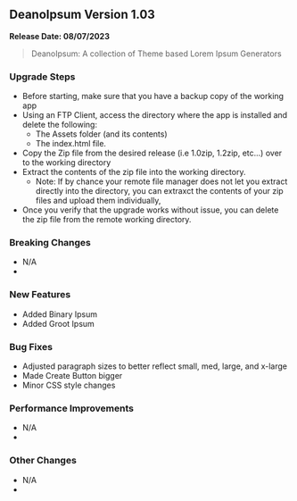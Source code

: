 ## DeanoIpsum Version 1.03
**Release Date: 08/07/2023**

> DeanoIpsum: A collection of Theme based Lorem Ipsum Generators

### Upgrade Steps
* Before starting, make sure that you have a backup copy of the working app
* Using an FTP Client, access the directory where the app is installed and delete the following:
  * The Assets folder (and its contents)
  * The index.html file.
* Copy the Zip file from the desired release (i.e 1.0zip, 1.2zip, etc...) over to the working directory
* Extract the contents of the zip file into the working directory.
  * Note: If by chance your remote file manager does not let you extract directly into the directory, you can extraxct the contents of your zip files and upload them individually,
* Once you verify that the upgrade works without issue, you can delete the zip file from the remote working directory.

### Breaking Changes
* N/A
* 

### New Features
* Added Binary Ipsum
* Added Groot Ipsum

### Bug Fixes
* Adjusted paragraph sizes to better reflect small, med, large, and x-large
* Made Create Button bigger
* Minor CSS style changes

### Performance Improvements
* N/A
* 

### Other Changes
* N/A
* 
